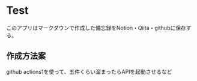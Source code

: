 # Test

このアプリはマークダウンで作成した備忘録をNotion・Qiita・githubに保存する。

## 作成方法案
github actions1を使って、五件くらい溜まったらAPIを起動させるなど
